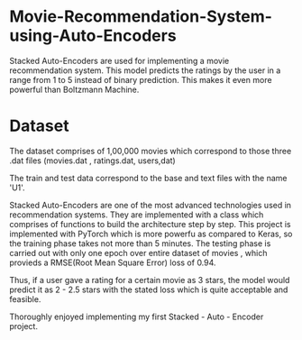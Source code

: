 # Movie-Recommendation-System-using-Auto-Encoders
Stacked Auto-Encoders are used for implementing a movie recommendation system. This model predicts the ratings by the user in a range from 1 to 5 instead of binary prediction. This makes it even more powerful than Boltzmann Machine.

# Dataset

The dataset comprises of 1,00,000 movies which correspond to those three .dat files (movies.dat , ratings.dat, users,dat) 

The train and test data correspond to the base and text files with the name 'U1'.


Stacked Auto-Encoders are one of the most advanced technologies used in recommendation systems. They are implemented with a class which comprises of functions to build the architecture step by step. This project is implemented with PyTorch which is more powerfu as compared to Keras, so the training phase takes not more than 5 minutes. The testing phase is carried out with only one epoch over entire dataset of movies , which provieds a RMSE(Root Mean Square Error) loss of 0.94.

Thus, if a user gave a rating for a certain movie as 3 stars, the model would predict it as 2 - 2.5 stars with the stated loss which is quite acceptable and feasible.

Thoroughly enjoyed implementing my first Stacked - Auto - Encoder project.

